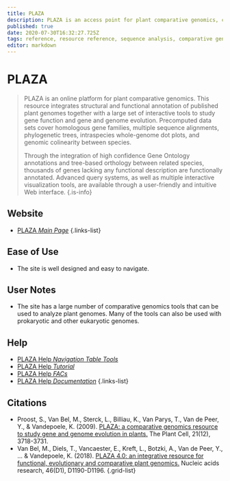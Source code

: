 ```yaml
---
title: PLAZA
description: PLAZA is an access point for plant comparative genomics, centralizing genomic data produced by different genome sequencing initiatives.
published: true
date: 2020-07-30T16:32:27.725Z
tags: reference, resource reference, sequence analysis, comparative genomics, resource center, database, eukaryota, curated, toolbox, organism-specific, plant
editor: markdown
---
```


# PLAZA

> PLAZA is an online platform for plant comparative genomics. This resource integrates structural and functional annotation of published plant genomes together with a large set of interactive tools to study gene function and gene and genome evolution. Precomputed data sets cover homologous gene families, multiple sequence alignments, phylogenetic trees, intraspecies whole-genome dot plots, and genomic colinearity between species.
>
> Through the integration of high confidence Gene Ontology annotations and tree-based orthology between related species, thousands of genes lacking any functional description are functionally annotated. Advanced query systems, as well as multiple interactive visualization tools, are available through a user-friendly and intuitive Web interface.
{.is-info}

 

## Website 

- [PLAZA *Main Page*](https://bioinformatics.psb.ugent.be/plaza/)
 {.links-list}

## Ease of Use

- The site is well designed and easy to navigate. 

## User Notes

- The site has a large number of comparative genomics tools that can be used to analyze plant genomes.  Many of the tools can also be used with prokaryotic and other eukaryotic genomes. 

## Help

- [PLAZA Help *Navigation Table Tools*](https://bioinformatics.psb.ugent.be/plaza/documentation/intro_tutorial#navigation_table_tools)
- [PLAZA Help *Tutorial*](https://bioinformatics.psb.ugent.be/plaza/documentation/tutorial)
- [PLAZA Help *FACs*](https://bioinformatics.psb.ugent.be/plaza/documentation/faq)
- [PLAZA Help *Documentation*](https://bioinformatics.psb.ugent.be/plaza/documentation)
{.links-list}

## Citations 

- Proost, S., Van Bel, M., Sterck, L., Billiau, K., Van Parys, T., Van de Peer, Y., & Vandepoele, K. (2009). [PLAZA: a comparative genomics resource to study gene and genome evolution in plants.](http://www.plantcell.org/content/21/12/3718.short) The Plant Cell, 21(12), 3718-3731.
- Van Bel, M., Diels, T., Vancaester, E., Kreft, L., Botzki, A., Van de Peer, Y., ... & Vandepoele, K. (2018). [PLAZA 4.0: an integrative resource for functional, evolutionary and comparative plant genomics.](https://academic.oup.com/nar/article/46/D1/D1190/4561641) Nucleic acids research, 46(D1), D1190-D1196.
{.grid-list}